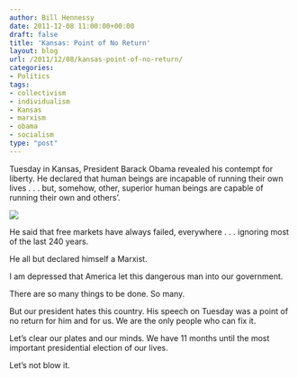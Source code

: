 ```yaml
---
author: Bill Hennessy
date: 2011-12-08 11:00:00+00:00
draft: false
title: 'Kansas: Point of No Return'
layout: blog
url: /2011/12/08/kansas-point-of-no-return/
categories:
- Politics
tags:
- collectivism
- individualism
- Kansas
- marxism
- obama
- socialism
type: "post"
---
```


Tuesday in Kansas, President Barack Obama revealed his contempt for liberty. He declared that human beings are incapable of running their own lives . . . but, somehow, other, superior human beings are capable of running their own and others’. 

![](https://ridgeliner7.files.wordpress.com/2008/10/obama_marxist_logo.jpg)


He said that free markets have always failed, everywhere . . . ignoring most of the last 240 years. 

He all but declared himself a Marxist. 

I am depressed that America let this dangerous man into our government. 

There are so many things to be done. So many. 

But our president hates this country. His speech on Tuesday was a point of no return for him and for us. We are the only people who can fix it.

Let’s clear our plates and our minds. We have 11 months until the most important presidential election of our lives.

Let’s not blow it.

